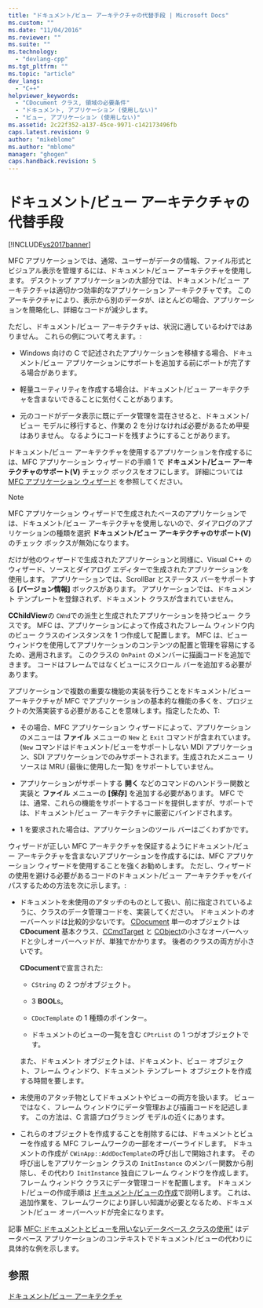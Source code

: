 ```yaml
---
title: "ドキュメント/ビュー アーキテクチャの代替手段 | Microsoft Docs"
ms.custom: ""
ms.date: "11/04/2016"
ms.reviewer: ""
ms.suite: ""
ms.technology: 
  - "devlang-cpp"
ms.tgt_pltfrm: ""
ms.topic: "article"
dev_langs: 
  - "C++"
helpviewer_keywords: 
  - "CDocument クラス, 領域の必要条件"
  - "ドキュメント, アプリケーション (使用しない)"
  - "ビュー, アプリケーション (使用しない)"
ms.assetid: 2c22f352-a137-45ce-9971-c142173496fb
caps.latest.revision: 9
author: "mikeblome"
ms.author: "mblome"
manager: "ghogen"
caps.handback.revision: 5
---
```

# ドキュメント/ビュー アーキテクチャの代替手段
[!INCLUDE[vs2017banner](../assembler/inline/includes/vs2017banner.md)]

MFC アプリケーションでは、通常、ユーザーがデータの情報、ファイル形式とビジュアル表示を管理するには、ドキュメント\/ビュー アーキテクチャを使用します。  デスクトップ アプリケーションの大部分では、ドキュメント\/ビュー アーキテクチャは適切かつ効率的なアプリケーション アーキテクチャです。  このアーキテクチャにより、表示から別のデータが、ほとんどの場合、アプリケーションを簡略化し、詳細なコードが減少します。  
  
 ただし、ドキュメント\/ビュー アーキテクチャは、状況に適しているわけではありません。  これらの例について考えます。:  
  
-   Windows 向けの C で記述されたアプリケーションを移植する場合、ドキュメント\/ビュー アプリケーションにサポートを追加する前にポートが完了する場合があります。  
  
-   軽量ユーティリティを作成する場合は、ドキュメント\/ビュー アーキテクチャを含まないできることに気付くことがあります。  
  
-   元のコードがデータ表示に既にデータ管理を混在させると、ドキュメント\/ビュー モデルに移行すると、作業の 2 を分けなければ必要があるため甲斐はありません。  なるようにコードを残すようにすることがあります。  
  
 ドキュメント\/ビュー アーキテクチャを使用するアプリケーションを作成するには、MFC アプリケーション ウィザードの手順 1 で **ドキュメント\/ビュー アーキテクチャのサポート\(V\)** チェック ボックスをオフにします。  詳細については [MFC アプリケーション ウィザード](../Topic/MFC%20Application%20Wizard.md) を参照してください。  
  
> [!NOTE]
>  MFC アプリケーション ウィザードで生成されたベースのアプリケーションでは、ドキュメント\/ビュー アーキテクチャを使用しないので、ダイアログのアプリケーションの種類を選択 **ドキュメント\/ビュー アーキテクチャのサポート\(V\)** のチェック ボックスが無効になります。  
  
 だけが他のウィザードで生成されたアプリケーションと同様に、Visual C\+\+ のウィザード、ソースとダイアログ エディターで生成されたアプリケーションを使用します。  アプリケーションでは、ScrollBar とステータス バーをサポートする **\[バージョン情報\]** ボックスがあります。  アプリケーションでは、ドキュメント テンプレートを登録されず、ドキュメント クラスが含まれていません。  
  
 **CChildView**の `CWnd`での派生と生成されたアプリケーションを持つビュー クラスです。  MFC は、アプリケーションによって作成されたフレーム ウィンドウ内のビュー クラスのインスタンスを 1 つ作成して配置します。  MFC は、ビュー ウィンドウを使用してアプリケーションのコンテンツの配置と管理を容易にするため、適用されます。  このクラスの `OnPaint` のメンバーに描画コードを追加できます。  コードはフレームではなくビューにスクロール バーを追加する必要があります。  
  
 アプリケーションで複数の重要な機能の実装を行うことをドキュメント\/ビュー アーキテクチャが MFC でアプリケーションの基本的な機能の多くを、プロジェクトの欠落実装する必要があることを意味します。指定したため、T:  
  
-   その場合、MFC アプリケーション ウィザードによって、アプリケーションのメニューは **ファイル** メニューの `New` と `Exit` コマンドが含まれています。\(`New` コマンドはドキュメント\/ビューをサポートしない MDI アプリケーション、SDI アプリケーションでのみサポートされます。生成されたメニュー リソースは MRU \(最後に使用した一覧\) をサポートしていません。  
  
-   アプリケーションがサポートする **開く** などのコマンドのハンドラー関数と実装と **ファイル** メニューの **\[保存\]** を追加する必要があります。  MFC では、通常、これらの機能をサポートするコードを提供しますが、サポートでは、ドキュメント\/ビュー アーキテクチャに厳密にバインドされます。  
  
-   1 を要求された場合は、アプリケーションのツール バーはごくわずかです。  
  
 ウィザードが正しい MFC アーキテクチャを保証するようにドキュメント\/ビュー アーキテクチャを含まないアプリケーションを作成するには、MFC アプリケーション ウィザードを使用することを強くお勧めします。  ただし、ウィザードの使用を避ける必要があるコードのドキュメント\/ビュー アーキテクチャをバイパスするための方法を次に示します。:  
  
-   ドキュメントを未使用のアタッチのものとして扱い、前に指定されているように、クラスのデータ管理コードを、実装してください。  ドキュメントのオーバーヘッドは比較的少ないです。  [CDocument](../Topic/CDocument%20Class.md) 単一のオブジェクトは **CDocument** 基本クラス、[CCmdTarget](../Topic/CCmdTarget%20Class.md) と [CObject](../Topic/CObject%20Class.md)の小さなオーバーヘッドと少しオーバーヘッドが、単独でかかります。  後者のクラスの両方が小さいです。  
  
     **CDocument**で宣言された:  
  
    -   `CString` の 2 つがオブジェクト。  
  
    -   3 **BOOL**s。  
  
    -   `CDocTemplate` の 1 種類のポインター。  
  
    -   ドキュメントのビューの一覧を含む `CPtrList` の 1 つがオブジェクトです。  
  
     また、ドキュメント オブジェクトは、ドキュメント、ビュー オブジェクト、フレーム ウィンドウ、ドキュメント テンプレート オブジェクトを作成する時間を要します。  
  
-   未使用のアタッチ物としてドキュメントやビューの両方を扱います。  ビューではなく、フレーム ウィンドウにデータ管理および描画コードを記述します。  この方法は、C 言語プログラミング モデルの近くにあります。  
  
-   これらのオブジェクトを作成することを削除するには、ドキュメントとビューを作成する MFC フレームワークの一部をオーバーライドします。  ドキュメントの作成が `CWinApp::AddDocTemplate`の呼び出しで開始されます。  その呼び出しをアプリケーション クラスの `InitInstance` のメンバー関数から削除し、その代わり `InitInstance` 独自にフレーム ウィンドウを作成します。  フレーム ウィンドウ クラスにデータ管理コードを配置します。  ドキュメント\/ビューの作成手順は [ドキュメント\/ビューの作成](../mfc/document-view-creation.md)で説明します。  これは、追加作業を、フレームワークにより詳しい知識が必要となるため、ドキュメント\/ビュー オーバーヘッドが完全になります。  
  
 記事 [MFC: ドキュメントとビューを用いないデータベース クラスの使用"](../data/mfc-using-database-classes-without-documents-and-views.md) はデータベース アプリケーションのコンテキストでドキュメント\/ビューの代わりに具体的な例を示します。  
  
## 参照  
 [ドキュメント\/ビュー アーキテクチャ](../Topic/Document-View%20Architecture.md)